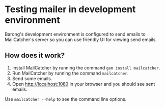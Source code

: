 # Testing mailer in development environment

Barong's development environment is configured to send emails to MailCatcher's server so you can use friendly UI for viewing send emails.

## How does it work?

1. Install MailCatcher by running the command `gem install mailcatcher`.
2. Run MailCatcher by running the command `mailcatcher`.
3. Send some emails.
4. Open [http://localhost:1080](http://localhost:1080) in your browser and you should see sent emails.

Use `mailcatcher --help` to see the command line options.
